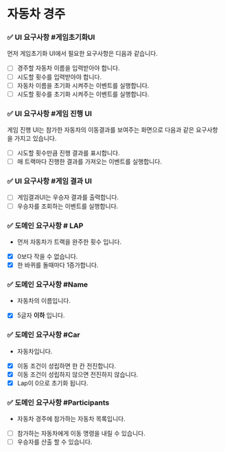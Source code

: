 # 자동차 경주

### ✅ UI 요구사항 #게임초기화UI

먼저 게임초기화 UI에서 필요한 요구사항은 디음과 같습니다.

- [ ] 경주할 자동차 이름을 입력받아야 합니다.
- [ ] 시도할 횟수를 입력받아야 합니다.
- [ ] 자동차 이름을 초기화 시켜주는 이벤트를 실행합니다.
- [ ] 시도할 횟수를 초기화 시켜주는 이벤트를 실행합니다.

### ✅ UI 요구사항 #게임 진행 UI

게임 진행 UI는 참가한 자동차의 이동결과를 보여주는 화면으로 다음과 같은 요구사항을 가지고 있습니다.

- [ ] 시도할 횟수만큼 진행 결과를 표시합니다.
- [ ] 매 트랙마다 진행한 결과를 가져오는 이벤트를 실행합니다.

### ✅ UI 요구사항 #게임 결과 UI

- [ ] 게임결과UI는 우승자 결과를 출력합니다.
- [ ] 우승자를 조회하는 이벤트를 실행합니다.

### ✅ 도메인 요구사항 # LAP

- 먼저 자동차가 트랙을 완주한 횟수 입니다.
- [x]  0보다 작을 수 없습니다.
- [x]  한 바퀴를 돌때마다 1증가합니다.

### ✅ 도메인 요구사항 #Name

- 자동차의 이름입니다.
- [x]  5글자 **이하** 입니다.

### ✅ 도메인 요구사항 #Car

- 자동차입니다.
- [x]  이동 조건이 성립하면 한 칸 전진합니다.
- [x]  이동 조건이 성립하지 않으면 전진하지 않습니다.
- [x] Lap이 0으로 초기화 됩니다.

### ✅ 도메인 요구사항 #Participants

- 자동차 경주에 참가하는 자동차 목록입니다.
- [ ]  참가하는 자동차에게 이동 명령을 내릴 수 있습니다.
- [ ]  우승자를 산출 할 수 있습니다.